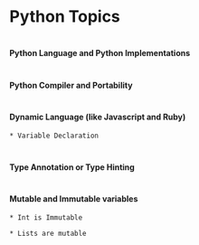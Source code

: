
# <h1> Python Topics

# <h4> Python Language and Python Implementations

# <h4> Python Compiler and Portability

# <h4> Dynamic Language (like Javascript and Ruby)

	* Variable Declaration

# <h4> Type Annotation or Type Hinting


# <h4> Mutable and Immutable variables

	* Int is Immutable
	
	* Lists are mutable